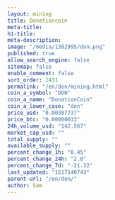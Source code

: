 ```yaml
---
layout: mining
title: Donationcoin
meta-title: 
h1-title: 
meta-description: 
image: "/media/1382995/don.png"
published: true
allow_search_engine: false
sitemap: false
enable_comment: false
sort_order: 1431
permalink: "/en/don/mining.html"
coin_a_symbol: "DON"
coin_a_name: "DonationCoin"
coin_a_lower_case: "don"
price_usd: "0.00387737"
price_btc: "0.00000033"
24h_volume_usd: "142.567"
market_cap_usd: ""
total_supply: ""
available_supply: ""
percent_change_1h: "0.45"
percent_change_24h: "2.0"
percent_change_7d: "-21.32"
last_updated: "1517140743"
parent-url: "/en/don/"
author: Sam
---
```


